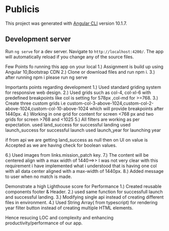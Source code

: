 # Publicis

This project was generated with [Angular CLI](https://github.com/angular/angular-cli) version 10.1.7.

## Development server

Run `ng serve` for a dev server. Navigate to `http://localhost:4200/`. The app will automatically reload if you change any of the source files.

Few Points fo running this app on your local
1.) Assignment is build up using Angular 10,Bootstrap CDN
2.) Clone or download files and run npm i.
3.) after running npm i please run ng serve

Importants points regarding development 
1.) Used standard griding system for responsive web design.
2.) Used grids such as col-4, col-xl-6 with predefined breakpoints like col is setting for 578px ,col-md for >=768.
3.) Create three custom grids i.e custom-col-3-above-1024,custom-col-2-above-1024,custom-col-10-above-1024 which will provide breakpoints after 1440px.
4.) Working in one grid for content for screen <768 px and two grids for screen >768 and <1025
5.) All filters are working as per expectation. 
used land_success for successful landing 
used launch_success for successful launch
used launch_year for launching year

if from api we are getting land_success as null then on UI on value is 
Accepted as we are having check for boolean values.

6.) Used images from links.mission_patch key.
7.) The content will be centered align with a max width of 1440==>> I was not very clear with this requirement i have implemented what i understood that is having one col with all data center aligned with a max-width of 1440px.
8.) Added message to user when no match is made.

Demonstrate a high Lighthouse score for Performance
1.) Created reusable components footer & Header.
2.) used same function for successfull launch and successful landing.
3.) Modifying single api instead of creating different files in environment.
4.) Used String Array( from typescript) for rendering year filter button instead of creating multiple HTML elements.

Hence resucing LOC and complexity and enhancing productivity/performance of our app.







